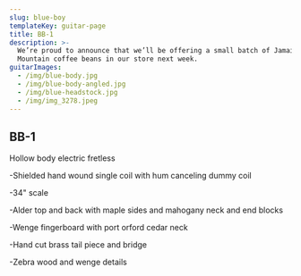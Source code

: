 ```yaml
---
slug: blue-boy
templateKey: guitar-page
title: BB-1
description: >-
  We’re proud to announce that we’ll be offering a small batch of Jamaica Blue
  Mountain coffee beans in our store next week.
guitarImages:
  - /img/blue-body.jpg
  - /img/blue-body-angled.jpg
  - /img/blue-headstock.jpg
  - /img/img_3278.jpeg
---
```

## BB-1

Hollow body electric fretless

\-Shielded hand wound single coil with hum canceling dummy coil

\-34" scale

\-Alder top and back with maple sides and mahogany neck and end blocks

\-Wenge fingerboard with port orford cedar neck

\-Hand cut brass tail piece and bridge

\-Zebra wood and wenge details
